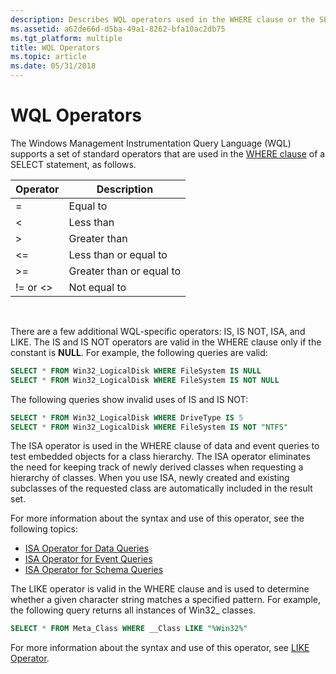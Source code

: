 ```yaml
---
description: Describes WQL operators used in the WHERE clause or the SELECT statement.
ms.assetid: a62de66d-d5ba-49a1-8262-bfa10ac2db75
ms.tgt_platform: multiple
title: WQL Operators
ms.topic: article
ms.date: 05/31/2018
---
```


# WQL Operators

The Windows Management Instrumentation Query Language (WQL) supports a set of standard operators that are used in the [WHERE clause](where-clause.md) of a SELECT statement, as follows.



| Operator       | Description              |
|----------------|--------------------------|
| =              | Equal to                 |
| <           | Less than                |
| >           | Greater than             |
| <=          | Less than or equal to    |
| >=          | Greater than or equal to |
| != or <> | Not equal to             |



 

There are a few additional WQL-specific operators: IS, IS NOT, ISA, and LIKE. The IS and IS NOT operators are valid in the WHERE clause only if the constant is **NULL**. For example, the following queries are valid:


```sql
SELECT * FROM Win32_LogicalDisk WHERE FileSystem IS NULL
SELECT * FROM Win32_LogicalDisk WHERE FileSystem IS NOT NULL
```



The following queries show invalid uses of IS and IS NOT:


```sql
SELECT * FROM Win32_LogicalDisk WHERE DriveType IS 5
SELECT * FROM Win32_LogicalDisk WHERE FileSystem IS NOT "NTFS"
```



The ISA operator is used in the WHERE clause of data and event queries to test embedded objects for a class hierarchy. The ISA operator eliminates the need for keeping track of newly derived classes when requesting a hierarchy of classes. When you use ISA, newly created and existing subclasses of the requested class are automatically included in the result set.

For more information about the syntax and use of this operator, see the following topics:

-   [ISA Operator for Data Queries](isa-operator-for-data-queries.md)
-   [ISA Operator for Event Queries](isa-operator-for-event-queries.md)
-   [ISA Operator for Schema Queries](isa-operator-for-schema-queries.md)

The LIKE operator is valid in the WHERE clause and is used to determine whether a given character string matches a specified pattern. For example, the following query returns all instances of Win32\_ classes.


```sql
SELECT * FROM Meta_Class WHERE __Class LIKE "%Win32%"
```



For more information about the syntax and use of this operator, see [LIKE Operator](like-operator.md).

 

 



